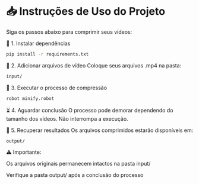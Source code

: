 # 📥 Instruções de Uso do Projeto

Siga os passos abaixo para comprimir seus vídeos:

🔧 1. Instalar dependências
```bash
pip install -r requirements.txt
```

📂 2. Adicionar arquivos de vídeo
Coloque seus arquivos .mp4 na pasta:
```bash
input/
```

🤖 3. Executar o processo de compressão
```bash
robot minify.robot
```

⏳ 4. Aguardar conclusão
O processo pode demorar dependendo do tamanho dos vídeos. Não interrompa a execução.

🚀 5. Recuperar resultados
Os arquivos comprimidos estarão disponíveis em:
```bash
output/
```

⚠️ Importante:

Os arquivos originais permanecem intactos na pasta input/

Verifique a pasta output/ após a conclusão do processo
